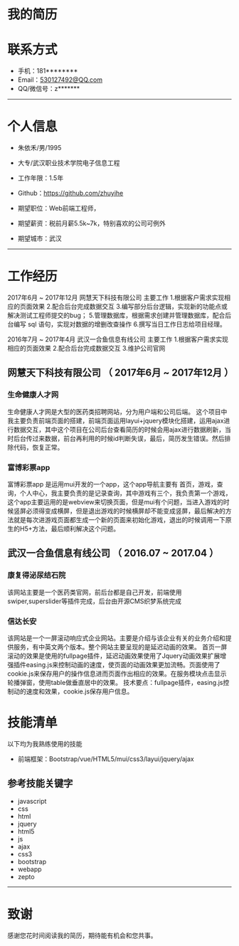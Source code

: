 # 我的简历


# 联系方式
- 手机：181******** 
- Email：530127492@QQ.com
- QQ/微信号：z*******

---

# 个人信息

 - 朱依禾/男/1995 
 - 大专/武汉职业技术学院电子信息工程
 - 工作年限：1.5年
 - Github：https://github.com/zhuyihe

 - 期望职位：Web前端工程师，
 - 期望薪资：税前月薪5.5k~7k，特别喜欢的公司可例外
 - 期望城市：武汉

---

# 工作经历
 2017年6月 ~ 2017年12月  网慧天下科技有限公司
 	主要工作
 	1.根据客户需求实现相应的页面效果
 	2.配合后台完成数据交互
 	3.编写部分后台逻辑，实现新的功能点或解决测试工程师提交的bug；
 	5.管理数据库，根据需求创建并管理数据库，配合后台编写 sql 语句，实现对数据的增删改查操作
 	6.撰写当日工作日志给项目经理。

2016年7月 ~ 2017年4月  武汉一合鱼信息有线公司
 	主要工作
 	1.根据客户需求实现相应的页面效果
 	2.配合后台完成数据交互
 	3.维护公司官网
 	
## 网慧天下科技有限公司 （ 2017年6月 ~ 2017年12月 ）

### 生命健康人才网 
生命健康人才网是大型的医药类招聘网站，分为用户端和公司后端。
这个项目中我主要负责前端页面的搭建，前端页面运用layui+jquery模块化搭建，运用ajax进行数据交互，其中这个项目在公司后台查看简历的时候会用ajax进行数据刷新，当时后台传过来数据，前台再利用的时候id判断失误，最后，简历发生错误。然后排除代码，恢复正常。


### 富博彩票app 
富博彩票app 是运用mui开发的一个app，这个app导航主要有 首页，游戏，查询，个人中心，我主要负责的是记录查询，其中游戏有三个，我负责第一个游戏，这个app主要运用的是webview来切换页面，但是mui有个问题，当进入游戏的时候竖屏必须得变成横屏，但是退出游戏的时候横屏却不能变成竖屏，最后解决的方法就是每次进游戏页面都生成一个新的页面来初始化游戏，退出的时候调用一下原生的H5+方法，最后顺利解决这个问题。
 
## 武汉一合鱼信息有线公司 （ 2016.07 ~ 2017.04 ）

### 康复得泌尿结石院
该网站主要是一个医药类官网，前后台都是自己开发，前端使用swiper,superslider等插件完成，后台由开源CMS织梦系统完成
###  信达长安
该网站是一个一屏滚动响应式企业网站。主要是介绍与该企业有关的业务介绍和提供服务，有中英文两个版本。整个网站主要呈现的是延迟动画的效果。
首页一屏滚动的效果是使用的fullpage插件，延迟动画效果使用了Jquery动画效果扩展增强插件easing.js来控制动画的速度，使页面的动画效果更加流畅。页面使用了cookie.js来保存用户的操作信息进而页面作出相应的效果。在服务模块点击显示轮播弹窗，使用table做垂直居中的效果。
技术要点：fullpage插件，easing.js控制动的速度和效果，cookie.js保存用户信息。

# 技能清单
以下均为我熟练使用的技能
- 前端框架：Bootstrap/vue/HTML5/mui/css3/layui/jquery/ajax


## 参考技能关键字
- javascript
- css
- html
- jquery
- html5
- js
- ajax
- css3
- bootstrap
- webapp
- zepto

---

# 致谢
感谢您花时间阅读我的简历，期待能有机会和您共事。
